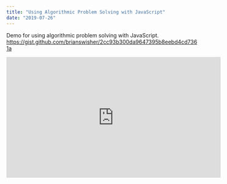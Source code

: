 ```yaml
---
title: "Using Algorithmic Problem Solving with JavaScript"
date: "2019-07-26"
---
```


Demo for using algorithmic problem solving with JavaScript.
https://gist.github.com/brianswisher/2cc93b300da9647395b8eebd4cd7361a

<iframe width="560" height="315" src="https://www.youtube.com/embed/dNs_5yY_944" frameborder="0" allow="accelerometer; autoplay; encrypted-media; gyroscope; picture-in-picture" allowfullscreen></iframe>
